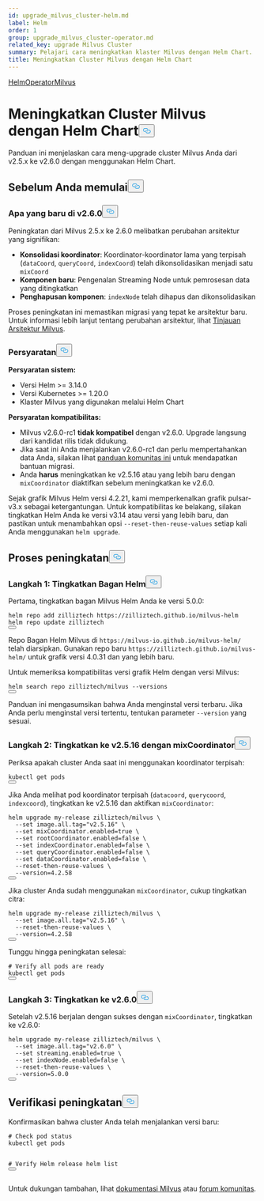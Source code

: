 ```yaml
---
id: upgrade_milvus_cluster-helm.md
label: Helm
order: 1
group: upgrade_milvus_cluster-operator.md
related_key: upgrade Milvus Cluster
summary: Pelajari cara meningkatkan klaster Milvus dengan Helm Chart.
title: Meningkatkan Cluster Milvus dengan Helm Chart
---
```

<div class="tab-wrapper"><a href="/docs/id/upgrade_milvus_cluster-operator.md" class=''>Helm</a><a href="/docs/id/upgrade_milvus_cluster-helm.md" class='active '>Operator</a><a href="/docs/id/upgrade_milvus_cluster-operator.md" class=''>Milvus</a></div>
<h1 id="Upgrade-Milvus-Cluster-with-Helm-Chart" class="common-anchor-header">Meningkatkan Cluster Milvus dengan Helm Chart<button data-href="#Upgrade-Milvus-Cluster-with-Helm-Chart" class="anchor-icon" translate="no">
      <svg translate="no"
        aria-hidden="true"
        focusable="false"
        height="20"
        version="1.1"
        viewBox="0 0 16 16"
        width="16"
      >
        <path
          fill="#0092E4"
          fill-rule="evenodd"
          d="M4 9h1v1H4c-1.5 0-3-1.69-3-3.5S2.55 3 4 3h4c1.45 0 3 1.69 3 3.5 0 1.41-.91 2.72-2 3.25V8.59c.58-.45 1-1.27 1-2.09C10 5.22 8.98 4 8 4H4c-.98 0-2 1.22-2 2.5S3 9 4 9zm9-3h-1v1h1c1 0 2 1.22 2 2.5S13.98 12 13 12H9c-.98 0-2-1.22-2-2.5 0-.83.42-1.64 1-2.09V6.25c-1.09.53-2 1.84-2 3.25C6 11.31 7.55 13 9 13h4c1.45 0 3-1.69 3-3.5S14.5 6 13 6z"
        ></path>
      </svg>
    </button></h1><p>Panduan ini menjelaskan cara meng-upgrade cluster Milvus Anda dari v2.5.x ke v2.6.0 dengan menggunakan Helm Chart.</p>
<h2 id="Before-you-start" class="common-anchor-header">Sebelum Anda memulai<button data-href="#Before-you-start" class="anchor-icon" translate="no">
      <svg translate="no"
        aria-hidden="true"
        focusable="false"
        height="20"
        version="1.1"
        viewBox="0 0 16 16"
        width="16"
      >
        <path
          fill="#0092E4"
          fill-rule="evenodd"
          d="M4 9h1v1H4c-1.5 0-3-1.69-3-3.5S2.55 3 4 3h4c1.45 0 3 1.69 3 3.5 0 1.41-.91 2.72-2 3.25V8.59c.58-.45 1-1.27 1-2.09C10 5.22 8.98 4 8 4H4c-.98 0-2 1.22-2 2.5S3 9 4 9zm9-3h-1v1h1c1 0 2 1.22 2 2.5S13.98 12 13 12H9c-.98 0-2-1.22-2-2.5 0-.83.42-1.64 1-2.09V6.25c-1.09.53-2 1.84-2 3.25C6 11.31 7.55 13 9 13h4c1.45 0 3-1.69 3-3.5S14.5 6 13 6z"
        ></path>
      </svg>
    </button></h2><h3 id="Whats-new-in-v260" class="common-anchor-header">Apa yang baru di v2.6.0<button data-href="#Whats-new-in-v260" class="anchor-icon" translate="no">
      <svg translate="no"
        aria-hidden="true"
        focusable="false"
        height="20"
        version="1.1"
        viewBox="0 0 16 16"
        width="16"
      >
        <path
          fill="#0092E4"
          fill-rule="evenodd"
          d="M4 9h1v1H4c-1.5 0-3-1.69-3-3.5S2.55 3 4 3h4c1.45 0 3 1.69 3 3.5 0 1.41-.91 2.72-2 3.25V8.59c.58-.45 1-1.27 1-2.09C10 5.22 8.98 4 8 4H4c-.98 0-2 1.22-2 2.5S3 9 4 9zm9-3h-1v1h1c1 0 2 1.22 2 2.5S13.98 12 13 12H9c-.98 0-2-1.22-2-2.5 0-.83.42-1.64 1-2.09V6.25c-1.09.53-2 1.84-2 3.25C6 11.31 7.55 13 9 13h4c1.45 0 3-1.69 3-3.5S14.5 6 13 6z"
        ></path>
      </svg>
    </button></h3><p>Peningkatan dari Milvus 2.5.x ke 2.6.0 melibatkan perubahan arsitektur yang signifikan:</p>
<ul>
<li><strong>Konsolidasi koordinator</strong>: Koordinator-koordinator lama yang terpisah (<code translate="no">dataCoord</code>, <code translate="no">queryCoord</code>, <code translate="no">indexCoord</code>) telah dikonsolidasikan menjadi satu <code translate="no">mixCoord</code></li>
<li><strong>Komponen baru</strong>: Pengenalan Streaming Node untuk pemrosesan data yang ditingkatkan</li>
<li><strong>Penghapusan komponen</strong>: <code translate="no">indexNode</code> telah dihapus dan dikonsolidasikan</li>
</ul>
<p>Proses peningkatan ini memastikan migrasi yang tepat ke arsitektur baru. Untuk informasi lebih lanjut tentang perubahan arsitektur, lihat <a href="/docs/id/architecture_overview.md">Tinjauan Arsitektur Milvus</a>.</p>
<h3 id="Requirements" class="common-anchor-header">Persyaratan<button data-href="#Requirements" class="anchor-icon" translate="no">
      <svg translate="no"
        aria-hidden="true"
        focusable="false"
        height="20"
        version="1.1"
        viewBox="0 0 16 16"
        width="16"
      >
        <path
          fill="#0092E4"
          fill-rule="evenodd"
          d="M4 9h1v1H4c-1.5 0-3-1.69-3-3.5S2.55 3 4 3h4c1.45 0 3 1.69 3 3.5 0 1.41-.91 2.72-2 3.25V8.59c.58-.45 1-1.27 1-2.09C10 5.22 8.98 4 8 4H4c-.98 0-2 1.22-2 2.5S3 9 4 9zm9-3h-1v1h1c1 0 2 1.22 2 2.5S13.98 12 13 12H9c-.98 0-2-1.22-2-2.5 0-.83.42-1.64 1-2.09V6.25c-1.09.53-2 1.84-2 3.25C6 11.31 7.55 13 9 13h4c1.45 0 3-1.69 3-3.5S14.5 6 13 6z"
        ></path>
      </svg>
    </button></h3><p><strong>Persyaratan sistem:</strong></p>
<ul>
<li>Versi Helm &gt;= 3.14.0</li>
<li>Versi Kubernetes &gt;= 1.20.0</li>
<li>Klaster Milvus yang digunakan melalui Helm Chart</li>
</ul>
<p><strong>Persyaratan kompatibilitas:</strong></p>
<ul>
<li>Milvus v2.6.0-rc1 <strong>tidak kompatibel</strong> dengan v2.6.0. Upgrade langsung dari kandidat rilis tidak didukung.</li>
<li>Jika saat ini Anda menjalankan v2.6.0-rc1 dan perlu mempertahankan data Anda, silakan lihat <a href="https://github.com/milvus-io/milvus/issues/43538#issuecomment-3112808997">panduan komunitas ini</a> untuk mendapatkan bantuan migrasi.</li>
<li>Anda <strong>harus</strong> meningkatkan ke v2.5.16 atau yang lebih baru dengan <code translate="no">mixCoordinator</code> diaktifkan sebelum meningkatkan ke v2.6.0.</li>
</ul>
<div class="alert note">
Sejak grafik Milvus Helm versi 4.2.21, kami memperkenalkan grafik pulsar-v3.x sebagai ketergantungan. Untuk kompatibilitas ke belakang, silakan tingkatkan Helm Anda ke versi v3.14 atau versi yang lebih baru, dan pastikan untuk menambahkan opsi <code translate="no">--reset-then-reuse-values</code> setiap kali Anda menggunakan <code translate="no">helm upgrade</code>.</div>
<h2 id="Upgrade-process" class="common-anchor-header">Proses peningkatan<button data-href="#Upgrade-process" class="anchor-icon" translate="no">
      <svg translate="no"
        aria-hidden="true"
        focusable="false"
        height="20"
        version="1.1"
        viewBox="0 0 16 16"
        width="16"
      >
        <path
          fill="#0092E4"
          fill-rule="evenodd"
          d="M4 9h1v1H4c-1.5 0-3-1.69-3-3.5S2.55 3 4 3h4c1.45 0 3 1.69 3 3.5 0 1.41-.91 2.72-2 3.25V8.59c.58-.45 1-1.27 1-2.09C10 5.22 8.98 4 8 4H4c-.98 0-2 1.22-2 2.5S3 9 4 9zm9-3h-1v1h1c1 0 2 1.22 2 2.5S13.98 12 13 12H9c-.98 0-2-1.22-2-2.5 0-.83.42-1.64 1-2.09V6.25c-1.09.53-2 1.84-2 3.25C6 11.31 7.55 13 9 13h4c1.45 0 3-1.69 3-3.5S14.5 6 13 6z"
        ></path>
      </svg>
    </button></h2><h3 id="Step-1-Upgrade-Helm-Chart" class="common-anchor-header">Langkah 1: Tingkatkan Bagan Helm<button data-href="#Step-1-Upgrade-Helm-Chart" class="anchor-icon" translate="no">
      <svg translate="no"
        aria-hidden="true"
        focusable="false"
        height="20"
        version="1.1"
        viewBox="0 0 16 16"
        width="16"
      >
        <path
          fill="#0092E4"
          fill-rule="evenodd"
          d="M4 9h1v1H4c-1.5 0-3-1.69-3-3.5S2.55 3 4 3h4c1.45 0 3 1.69 3 3.5 0 1.41-.91 2.72-2 3.25V8.59c.58-.45 1-1.27 1-2.09C10 5.22 8.98 4 8 4H4c-.98 0-2 1.22-2 2.5S3 9 4 9zm9-3h-1v1h1c1 0 2 1.22 2 2.5S13.98 12 13 12H9c-.98 0-2-1.22-2-2.5 0-.83.42-1.64 1-2.09V6.25c-1.09.53-2 1.84-2 3.25C6 11.31 7.55 13 9 13h4c1.45 0 3-1.69 3-3.5S14.5 6 13 6z"
        ></path>
      </svg>
    </button></h3><p>Pertama, tingkatkan bagan Milvus Helm Anda ke versi 5.0.0:</p>
<pre><code translate="no" class="language-bash">helm repo add zilliztech https://zilliztech.github.io/milvus-helm
helm repo update zilliztech
<button class="copy-code-btn"></button></code></pre>
<div class="alert note">
Repo Bagan Helm Milvus di <code translate="no">https://milvus-io.github.io/milvus-helm/</code> telah diarsipkan. Gunakan repo baru <code translate="no">https://zilliztech.github.io/milvus-helm/</code> untuk grafik versi 4.0.31 dan yang lebih baru.</div>
<p>Untuk memeriksa kompatibilitas versi grafik Helm dengan versi Milvus:</p>
<pre><code translate="no" class="language-bash">helm search repo zilliztech/milvus --versions
<button class="copy-code-btn"></button></code></pre>
<p>Panduan ini mengasumsikan bahwa Anda menginstal versi terbaru. Jika Anda perlu menginstal versi tertentu, tentukan parameter <code translate="no">--version</code> yang sesuai.</p>
<h3 id="Step-2-Upgrade-to-v2516-with-mixCoordinator" class="common-anchor-header">Langkah 2: Tingkatkan ke v2.5.16 dengan mixCoordinator<button data-href="#Step-2-Upgrade-to-v2516-with-mixCoordinator" class="anchor-icon" translate="no">
      <svg translate="no"
        aria-hidden="true"
        focusable="false"
        height="20"
        version="1.1"
        viewBox="0 0 16 16"
        width="16"
      >
        <path
          fill="#0092E4"
          fill-rule="evenodd"
          d="M4 9h1v1H4c-1.5 0-3-1.69-3-3.5S2.55 3 4 3h4c1.45 0 3 1.69 3 3.5 0 1.41-.91 2.72-2 3.25V8.59c.58-.45 1-1.27 1-2.09C10 5.22 8.98 4 8 4H4c-.98 0-2 1.22-2 2.5S3 9 4 9zm9-3h-1v1h1c1 0 2 1.22 2 2.5S13.98 12 13 12H9c-.98 0-2-1.22-2-2.5 0-.83.42-1.64 1-2.09V6.25c-1.09.53-2 1.84-2 3.25C6 11.31 7.55 13 9 13h4c1.45 0 3-1.69 3-3.5S14.5 6 13 6z"
        ></path>
      </svg>
    </button></h3><p>Periksa apakah cluster Anda saat ini menggunakan koordinator terpisah:</p>
<pre><code translate="no" class="language-bash">kubectl get pods
<button class="copy-code-btn"></button></code></pre>
<p>Jika Anda melihat pod koordinator terpisah (<code translate="no">datacoord</code>, <code translate="no">querycoord</code>, <code translate="no">indexcoord</code>), tingkatkan ke v2.5.16 dan aktifkan <code translate="no">mixCoordinator</code>:</p>
<pre><code translate="no" class="language-bash">helm upgrade my-release zilliztech/milvus \
  --<span class="hljs-built_in">set</span> image.all.tag=<span class="hljs-string">&quot;v2.5.16&quot;</span> \
  --<span class="hljs-built_in">set</span> mixCoordinator.enabled=<span class="hljs-literal">true</span> \
  --<span class="hljs-built_in">set</span> rootCoordinator.enabled=<span class="hljs-literal">false</span> \
  --<span class="hljs-built_in">set</span> indexCoordinator.enabled=<span class="hljs-literal">false</span> \
  --<span class="hljs-built_in">set</span> queryCoordinator.enabled=<span class="hljs-literal">false</span> \
  --<span class="hljs-built_in">set</span> dataCoordinator.enabled=<span class="hljs-literal">false</span> \
  --reset-then-reuse-values \
  --version=4.2.58
<button class="copy-code-btn"></button></code></pre>
<div class="alert-note">
<p>Jika cluster Anda sudah menggunakan <code translate="no">mixCoordinator</code>, cukup tingkatkan citra:</p>
<pre><code translate="no" class="language-bash">helm upgrade my-release zilliztech/milvus \
  --<span class="hljs-built_in">set</span> image.all.tag=<span class="hljs-string">&quot;v2.5.16&quot;</span> \
  --reset-then-reuse-values \
  --version=4.2.58
<button class="copy-code-btn"></button></code></pre>
</div>
<p>Tunggu hingga peningkatan selesai:</p>
<pre><code translate="no" class="language-bash"><span class="hljs-comment"># Verify all pods are ready</span>
kubectl get pods
<button class="copy-code-btn"></button></code></pre>
<h3 id="Step-3-Upgrade-to-v260" class="common-anchor-header">Langkah 3: Tingkatkan ke v2.6.0<button data-href="#Step-3-Upgrade-to-v260" class="anchor-icon" translate="no">
      <svg translate="no"
        aria-hidden="true"
        focusable="false"
        height="20"
        version="1.1"
        viewBox="0 0 16 16"
        width="16"
      >
        <path
          fill="#0092E4"
          fill-rule="evenodd"
          d="M4 9h1v1H4c-1.5 0-3-1.69-3-3.5S2.55 3 4 3h4c1.45 0 3 1.69 3 3.5 0 1.41-.91 2.72-2 3.25V8.59c.58-.45 1-1.27 1-2.09C10 5.22 8.98 4 8 4H4c-.98 0-2 1.22-2 2.5S3 9 4 9zm9-3h-1v1h1c1 0 2 1.22 2 2.5S13.98 12 13 12H9c-.98 0-2-1.22-2-2.5 0-.83.42-1.64 1-2.09V6.25c-1.09.53-2 1.84-2 3.25C6 11.31 7.55 13 9 13h4c1.45 0 3-1.69 3-3.5S14.5 6 13 6z"
        ></path>
      </svg>
    </button></h3><p>Setelah v2.5.16 berjalan dengan sukses dengan <code translate="no">mixCoordinator</code>, tingkatkan ke v2.6.0:</p>
<pre><code translate="no" class="language-bash">helm upgrade my-release zilliztech/milvus \
  --<span class="hljs-built_in">set</span> image.all.tag=<span class="hljs-string">&quot;v2.6.0&quot;</span> \
  --<span class="hljs-built_in">set</span> streaming.enabled=<span class="hljs-literal">true</span> \
  --<span class="hljs-built_in">set</span> indexNode.enabled=<span class="hljs-literal">false</span> \
  --reset-then-reuse-values \
  --version=5.0.0
<button class="copy-code-btn"></button></code></pre>
<h2 id="Verify-the-upgrade" class="common-anchor-header">Verifikasi peningkatan<button data-href="#Verify-the-upgrade" class="anchor-icon" translate="no">
      <svg translate="no"
        aria-hidden="true"
        focusable="false"
        height="20"
        version="1.1"
        viewBox="0 0 16 16"
        width="16"
      >
        <path
          fill="#0092E4"
          fill-rule="evenodd"
          d="M4 9h1v1H4c-1.5 0-3-1.69-3-3.5S2.55 3 4 3h4c1.45 0 3 1.69 3 3.5 0 1.41-.91 2.72-2 3.25V8.59c.58-.45 1-1.27 1-2.09C10 5.22 8.98 4 8 4H4c-.98 0-2 1.22-2 2.5S3 9 4 9zm9-3h-1v1h1c1 0 2 1.22 2 2.5S13.98 12 13 12H9c-.98 0-2-1.22-2-2.5 0-.83.42-1.64 1-2.09V6.25c-1.09.53-2 1.84-2 3.25C6 11.31 7.55 13 9 13h4c1.45 0 3-1.69 3-3.5S14.5 6 13 6z"
        ></path>
      </svg>
    </button></h2><p>Konfirmasikan bahwa cluster Anda telah menjalankan versi baru:</p>
<pre><code translate="no" class="language-bash"><span class="hljs-comment"># Check pod status</span>
kubectl get pods

<span class="hljs-comment"># Verify Helm release</span>
helm list
<button class="copy-code-btn"></button></code></pre>
<p>Untuk dukungan tambahan, lihat <a href="https://milvus.io/docs">dokumentasi Milvus</a> atau <a href="https://github.com/milvus-io/milvus/discussions">forum komunitas</a>.</p>
